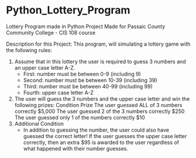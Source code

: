 # Python_Lottery_Program
Lottery Program made in Python
Project Made for Passaic County Community College - CIS 108 course

Description for this Project:
This program, will simulating a lottery game with the following rules:
  1. Assume that in this lottery the user is required to guess 3 numbers and an upper case letter A-Z.
      - First: number must be between 0-9 (including 9)
      - Second: number must be between 10-39 (including 39)
      - Third: number must be between 40-99 (including 99)
      - Fourth: upper case letter A-Z
  2. The user will guess the 3 numbers and the upper case letter and win the following prizes:
     Condition                                                Prize
     The user guessed ALL of 3 numbers correctly              $5,000
     The user guessed 2 of the 3 numbers correctly            $250
     The user guessed only 1 of the numbers correctly         $10
  3. Additional Condition
      - In addition to guessing the number, the user could also have guessed the correct letter! If the user guesses the upper case letter correctly, then an extra $95 is awarded to the user regardless of what happened with their number guesses.
